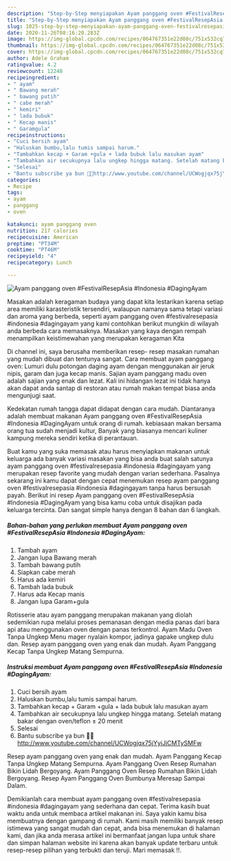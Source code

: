 ```yaml
---
description: "Step-by-Step menyiapakan Ayam panggang oven #FestivalResepAsia #Indonesia #DagingAyam minggu ini"
title: "Step-by-Step menyiapakan Ayam panggang oven #FestivalResepAsia #Indonesia #DagingAyam minggu ini"
slug: 1025-step-by-step-menyiapakan-ayam-panggang-oven-festivalresepasia-indonesia-dagingayam-minggu-ini
date: 2020-11-26T08:16:20.283Z
image: https://img-global.cpcdn.com/recipes/064767351e22d08c/751x532cq70/ayam-panggang-oven-festivalresepasia-indonesia-dagingayam-foto-resep-utama.jpg
thumbnail: https://img-global.cpcdn.com/recipes/064767351e22d08c/751x532cq70/ayam-panggang-oven-festivalresepasia-indonesia-dagingayam-foto-resep-utama.jpg
cover: https://img-global.cpcdn.com/recipes/064767351e22d08c/751x532cq70/ayam-panggang-oven-festivalresepasia-indonesia-dagingayam-foto-resep-utama.jpg
author: Adele Graham
ratingvalue: 4.2
reviewcount: 12248
recipeingredient:
- " ayam"
- " Bawang merah"
- " bawang putih"
- " cabe merah"
- " kemiri"
- " lada bubuk"
- " Kecap manis"
- " Garamgula"
recipeinstructions:
- "Cuci bersih ayam"
- "Haluskan bumbu,lalu tumis sampai harum."
- "Tambahkan kecap + Garam +gula + lada bubuk lalu masukan ayam"
- "Tambahkan air secukupnya lalu ungkep hingga matang. Setelah matang bakar dengan oven/teflon ± 20 menit"
- "Selesai"
- "Bantu subscribe ya bun 🙏🙏http://www.youtube.com/channel/UCWogjqx75jYyiJjCMTySMFw"
categories:
- Recipe
tags:
- ayam
- panggang
- oven

katakunci: ayam panggang oven 
nutrition: 217 calories
recipecuisine: American
preptime: "PT34M"
cooktime: "PT46M"
recipeyield: "4"
recipecategory: Lunch

---
```



![Ayam panggang oven #FestivalResepAsia #Indonesia #DagingAyam](https://img-global.cpcdn.com/recipes/064767351e22d08c/751x532cq70/ayam-panggang-oven-festivalresepasia-indonesia-dagingayam-foto-resep-utama.jpg)

Masakan adalah keragaman budaya yang dapat kita lestarikan karena setiap area memiliki karasteristik tersendiri, walaupun namanya sama tetapi variasi dan aroma yang berbeda, seperti ayam panggang oven #festivalresepasia #indonesia #dagingayam yang kami contohkan berikut mungkin di wilayah anda berbeda cara memasaknya. Masakan yang kaya dengan rempah menampilkan keistimewahan yang merupakan keragaman Kita

Di channel ini, saya berusaha memberikan resep- resep masakan rumahan yang mudah dibuat dan tentunya sangat. Cara membuat ayam panggang oven: Lumuri dulu potongan daging ayam dengan menggunakan air jeruk nipis, garam dan juga kecap manis. Sajian ayam panggang madu oven adalah sajian yang enak dan lezat. Kali ini hidangan lezat ini tidak hanya akan dapat anda santap di restoran atau rumah makan tempat biasa anda mengunjugi saat.

Kedekatan rumah tangga dapat didapat dengan cara mudah. Diantaranya adalah membuat makanan Ayam panggang oven #FestivalResepAsia #Indonesia #DagingAyam untuk orang di rumah. kebiasaan makan bersama orang tua sudah menjadi kultur, Banyak yang biasanya mencari kuliner kampung mereka sendiri ketika di perantauan.

Buat kamu yang suka memasak atau harus menyiapkan makanan untuk keluarga ada banyak variasi masakan yang bisa anda buat salah satunya ayam panggang oven #festivalresepasia #indonesia #dagingayam yang merupakan resep favorite yang mudah dengan varian sederhana. Pasalnya sekarang ini kamu dapat dengan cepat menemukan resep ayam panggang oven #festivalresepasia #indonesia #dagingayam tanpa harus bersusah payah.
Berikut ini resep Ayam panggang oven #FestivalResepAsia #Indonesia #DagingAyam yang bisa kamu coba untuk disajikan pada keluarga tercinta. Dan sangat simple hanya dengan 8 bahan dan 6 langkah.


<!--inarticleads1-->

##### Bahan-bahan yang perlukan membuat Ayam panggang oven #FestivalResepAsia #Indonesia #DagingAyam:

1. Tambah  ayam
1. Jangan lupa  Bawang merah
1. Tambah  bawang putih
1. Siapkan  cabe merah
1. Harus ada  kemiri
1. Tambah  lada bubuk
1. Harus ada  Kecap manis
1. Jangan lupa  Garam+gula


Rotisserie atau ayam panggang merupakan makanan yang diolah sedemikian rupa melalui proses pemanasan dengan media panas dari bara api atau menggunakan oven dengan panas terkontrol. Ayam Madu Oven Tanpa Ungkep Menu mager nyalain kompor, jadinya gapake ungkep dulu dan. Resep ayam panggang oven yang enak dan mudah. Ayam Panggang Kecap Tanpa Ungkep Matang Sempurna. 

<!--inarticleads2-->

##### Instruksi membuat  Ayam panggang oven #FestivalResepAsia #Indonesia #DagingAyam:

1. Cuci bersih ayam
1. Haluskan bumbu,lalu tumis sampai harum.
1. Tambahkan kecap + Garam +gula + lada bubuk lalu masukan ayam
1. Tambahkan air secukupnya lalu ungkep hingga matang. Setelah matang bakar dengan oven/teflon ± 20 menit
1. Selesai
1. Bantu subscribe ya bun 🙏🙏http://www.youtube.com/channel/UCWogjqx75jYyiJjCMTySMFw


Resep ayam panggang oven yang enak dan mudah. Ayam Panggang Kecap Tanpa Ungkep Matang Sempurna. Ayam Panggang Oven Resep Rumahan Bikin Lidah Bergoyang. Ayam Panggang Oven Resep Rumahan Bikin Lidah Bergoyang. Resep Ayam Panggang Oven Bumbunya Meresap Sampai Dalam. 

Demikianlah cara membuat ayam panggang oven #festivalresepasia #indonesia #dagingayam yang sederhana dan cepat. Terima kasih buat waktu anda untuk membaca artikel makanan ini. Saya yakin kamu bisa membuatnya dengan gampang di rumah. Kami masih memiliki banyak resep istimewa yang sangat mudah dan cepat, anda bisa menemukan di halaman kami, dan jika anda merasa artikel ini bermanfaat jangan lupa untuk share dan simpan halaman website ini karena akan banyak update terbaru untuk resep-resep pilihan yang terbukti dan teruji. Mari memasak !!. 
